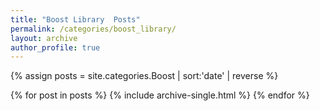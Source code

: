 ```yaml
---
title: "Boost Library  Posts"
permalink: /categories/boost_library/
layout: archive
author_profile: true
---
```


{% assign posts = site.categories.Boost | sort:'date' | reverse %}

{% for post in posts %}
    {% include archive-single.html %}
{% endfor %}